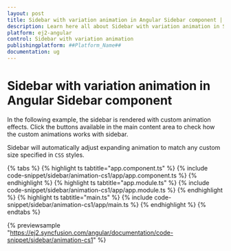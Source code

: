 ```yaml
---
layout: post
title: Sidebar with variation animation in Angular Sidebar component | Syncfusion
description: Learn here all about Sidebar with variation animation in Syncfusion ##Platform_Name## Sidebar component of Syncfusion Essential JS 2 and more.
platform: ej2-angular
control: Sidebar with variation animation 
publishingplatform: ##Platform_Name##
documentation: ug
---
```


# Sidebar with variation animation in Angular Sidebar component

In the following example, the sidebar is rendered with custom animation effects. Click the buttons available in the main content area to check how the custom animations works with sidebar.

Sidebar will automatically adjust expanding animation to match any custom size specified in `CSS` styles.

{% tabs %}
{% highlight ts tabtitle="app.component.ts" %}
{% include code-snippet/sidebar/animation-cs1/app/app.component.ts %}
{% endhighlight %}
{% highlight ts tabtitle="app.module.ts" %}
{% include code-snippet/sidebar/animation-cs1/app/app.module.ts %}
{% endhighlight %}
{% highlight ts tabtitle="main.ts" %}
{% include code-snippet/sidebar/animation-cs1/app/main.ts %}
{% endhighlight %}
{% endtabs %}
  
{% previewsample "https://ej2.syncfusion.com/angular/documentation/code-snippet/sidebar/animation-cs1" %}
